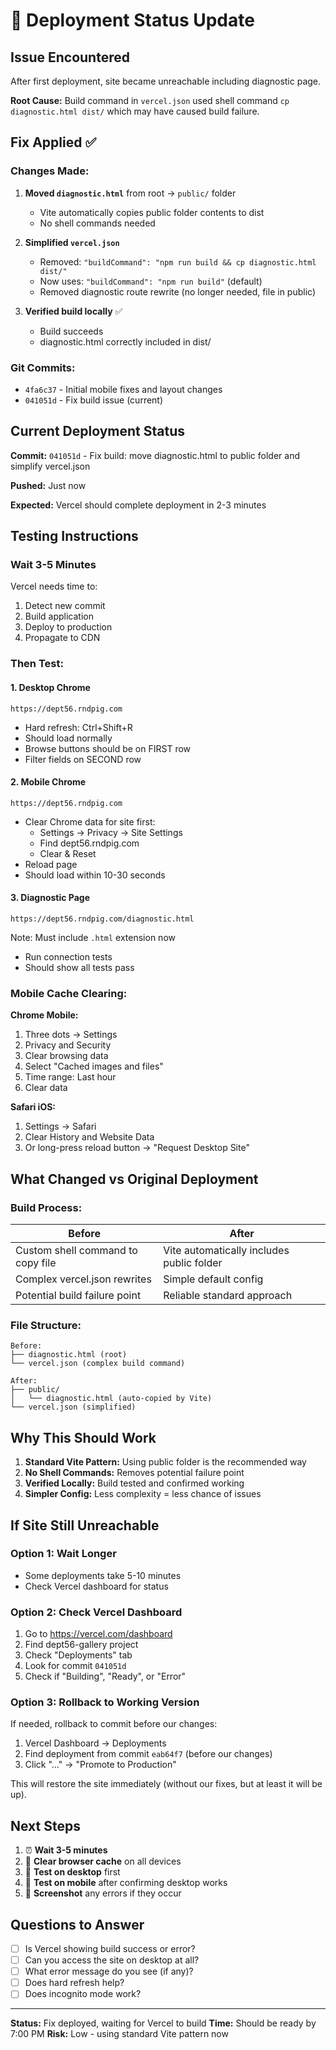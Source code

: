 # 🚨 Deployment Status Update

## Issue Encountered

After first deployment, site became unreachable including diagnostic page.

**Root Cause:** Build command in `vercel.json` used shell command `cp diagnostic.html dist/` which may have caused build failure.

## Fix Applied ✅

### Changes Made:
1. **Moved `diagnostic.html`** from root → `public/` folder
   - Vite automatically copies public folder contents to dist
   - No shell commands needed
   
2. **Simplified `vercel.json`**
   - Removed: `"buildCommand": "npm run build && cp diagnostic.html dist/"`
   - Now uses: `"buildCommand": "npm run build"` (default)
   - Removed diagnostic route rewrite (no longer needed, file in public)

3. **Verified build locally** ✅
   - Build succeeds
   - diagnostic.html correctly included in dist/

### Git Commits:
- `4fa6c37` - Initial mobile fixes and layout changes
- `041051d` - Fix build issue (current)

## Current Deployment Status

**Commit:** `041051d` - Fix build: move diagnostic.html to public folder and simplify vercel.json

**Pushed:** Just now

**Expected:** Vercel should complete deployment in 2-3 minutes

## Testing Instructions

### Wait 3-5 Minutes
Vercel needs time to:
1. Detect new commit
2. Build application  
3. Deploy to production
4. Propagate to CDN

### Then Test:

#### 1. Desktop Chrome
```
https://dept56.rndpig.com
```
- Hard refresh: Ctrl+Shift+R
- Should load normally
- Browse buttons should be on FIRST row
- Filter fields on SECOND row

#### 2. Mobile Chrome  
```
https://dept56.rndpig.com
```
- Clear Chrome data for site first:
  - Settings → Privacy → Site Settings
  - Find dept56.rndpig.com
  - Clear & Reset
- Reload page
- Should load within 10-30 seconds

#### 3. Diagnostic Page
```
https://dept56.rndpig.com/diagnostic.html
```
Note: Must include `.html` extension now
- Run connection tests
- Should show all tests pass

### Mobile Cache Clearing:

**Chrome Mobile:**
1. Three dots → Settings
2. Privacy and Security
3. Clear browsing data
4. Select "Cached images and files"
5. Time range: Last hour
6. Clear data

**Safari iOS:**
1. Settings → Safari
2. Clear History and Website Data
3. Or long-press reload button → "Request Desktop Site"

## What Changed vs Original Deployment

### Build Process:
| Before | After |
|--------|-------|
| Custom shell command to copy file | Vite automatically includes public folder |
| Complex vercel.json rewrites | Simple default config |
| Potential build failure point | Reliable standard approach |

### File Structure:
```
Before:
├── diagnostic.html (root)
└── vercel.json (complex build command)

After:
├── public/
│   └── diagnostic.html (auto-copied by Vite)
└── vercel.json (simplified)
```

## Why This Should Work

1. **Standard Vite Pattern:** Using public folder is the recommended way
2. **No Shell Commands:** Removes potential failure point
3. **Verified Locally:** Build tested and confirmed working
4. **Simpler Config:** Less complexity = less chance of issues

## If Site Still Unreachable

### Option 1: Wait Longer
- Some deployments take 5-10 minutes
- Check Vercel dashboard for status

### Option 2: Check Vercel Dashboard
1. Go to https://vercel.com/dashboard
2. Find dept56-gallery project
3. Check "Deployments" tab
4. Look for commit `041051d`
5. Check if "Building", "Ready", or "Error"

### Option 3: Rollback to Working Version
If needed, rollback to commit before our changes:
1. Vercel Dashboard → Deployments
2. Find deployment from commit `eab64f7` (before our changes)
3. Click "..." → "Promote to Production"

This will restore the site immediately (without our fixes, but at least it will be up).

## Next Steps

1. ⏰ **Wait 3-5 minutes**
2. 🧹 **Clear browser cache** on all devices
3. 🧪 **Test on desktop** first
4. 📱 **Test on mobile** after confirming desktop works
5. 📸 **Screenshot** any errors if they occur

## Questions to Answer

- [ ] Is Vercel showing build success or error?
- [ ] Can you access the site on desktop at all?
- [ ] What error message do you see (if any)?
- [ ] Does hard refresh help?
- [ ] Does incognito mode work?

---

**Status:** Fix deployed, waiting for Vercel to build
**Time:** Should be ready by 7:00 PM
**Risk:** Low - using standard Vite pattern now
